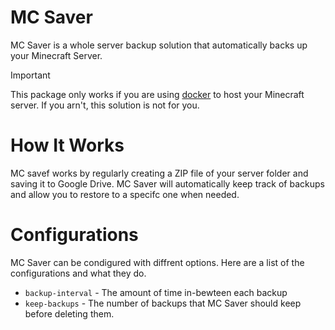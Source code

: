 # MC Saver
MC Saver is a whole server backup solution that automatically backs up your Minecraft Server.

> [!IMPORTANT]
> This package only works if you are using [docker](https://github.com/itgz/docker-minecraft-server) to host your Minecraft server. If you arn't, this solution is not for you. 

# How It Works
MC savef works by regularly creating a ZIP file of your server folder and saving it to Google Drive. MC Saver will automatically keep track of backups and allow you to restore to a specifc one when needed.

# Configurations
MC Saver can be condigured with diffrent options. Here are a list of the configurations and what they do.

- `backup-interval` - The amount of time in-bewteen each backup
- `keep-backups` - The number of backups that MC Saver should keep before deleting them. 
